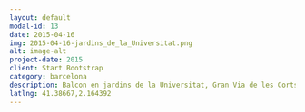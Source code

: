 ```yaml
---
layout: default
modal-id: 13
date: 2015-04-16
img: 2015-04-16-jardins_de_la_Universitat.png
alt: image-alt
project-date: 2015
client: Start Bootstrap
category: barcelona
description: Balcon en jardins de la Universitat, Gran Via de les Corts Catalanes. UB.
latlng: 41.38667,2.164392
---
```

